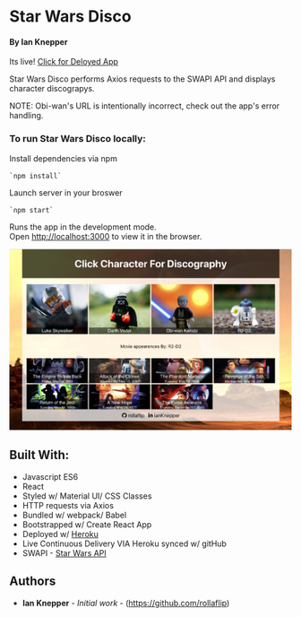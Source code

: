 # Star Wars Disco
#### By Ian Knepper
Its live!  [Click for Deloyed App](https://star-wars-disco.herokuapp.com/)

Star Wars Disco performs Axios requests to the SWAPI API and displays character discograpys.<br>

NOTE: Obi-wan's URL is intentionally incorrect, check out the app's error handling.

### To run Star Wars Disco locally:
Install dependencies via npm
```
`npm install`
```
Launch server in your broswer
```
`npm start`
```

Runs the app in the development mode.<br>
Open [http://localhost:3000](http://localhost:3000) to view it in the browser.

![Preview1](./public/screenshot.png)

## Built With:
* Javascript ES6
* React
* Styled w/ Material UI/ CSS Classes
* HTTP requests via Axios
* Bundled w/ webpack/ Babel
* Bootstrapped w/ Create React App
* Deployed w/ [Heroku](https://star-wars-disco.herokuapp.com/)
* Live Continuous Delivery VIA Heroku synced w/ gitHub
* SWAPI - [Star Wars API](http://swapi.co)

## Authors

* **Ian Knepper** - *Initial work* - (https://github.com/rollaflip)
